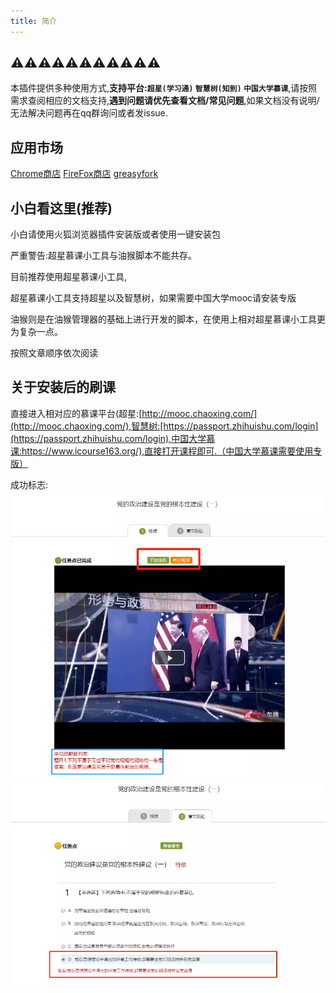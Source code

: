 ```yaml
---
title: 简介
---
```


## ⚠⚠⚠⚠⚠⚠⚠⚠⚠⚠⚠
本插件提供多种使用方式,**支持平台:`超星(学习通)` `智慧树(知到)` `中国大学慕课`**,请按照需求查阅相应的文档支持,**遇到问题请优先查看文档/常见问题**,如果文档没有说明/无法解决问题再在qq群询问或者发issue.

## 应用市场
[Chrome商店](https://chrome.google.com/webstore/detail/%E8%B6%85%E6%98%9F%E6%85%95%E8%AF%BE%E5%B0%8F%E5%B7%A5%E5%85%B7/kkicgcijebblepmephnfganiiochecfl?hl=zh-CN)
[FireFox商店](https://addons.mozilla.org/zh-CN/firefox/addon/%E8%B6%85%E6%98%9F%E6%85%95%E8%AF%BE%E5%B0%8F%E5%B7%A5%E5%85%B7/)
[greasyfork](https://greasyfork.org/zh-CN/scripts/376190-%E8%B6%85%E6%98%9F%E6%85%95%E8%AF%BE%E5%B0%8F%E5%B7%A5%E5%85%B7)

## 小白看这里(推荐)
小白请使用火狐浏览器插件安装版或者使用一键安装包

严重警告:超星慕课小工具与油猴脚本不能共存。

目前推荐使用超星慕课小工具,

超星慕课小工具支持超星以及智慧树，如果需要中国大学mooc请安装专版

油猴则是在油猴管理器的基础上进行开发的脚本，在使用上相对超星慕课小工具更为复杂一点。

按照文章顺序依次阅读

## 关于安装后的刷课

直接进入相对应的慕课平台(超星:[http://mooc.chaoxing.com/](http://mooc.chaoxing.com/),智慧树:[https://passport.zhihuishu.com/login](https://passport.zhihuishu.com/login),中国大学慕课:https://www.icourse163.org/),直接打开课程即可.（中国大学慕课需要使用专版）

成功标志:
![](/img/soft/soft_01.webp)
![](/img/soft/soft_02.webp)

